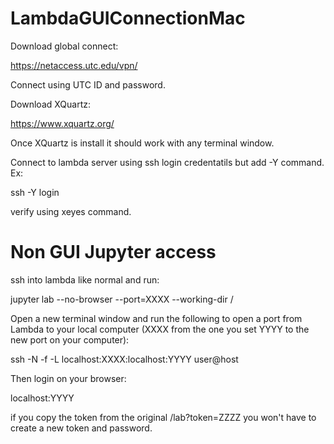 # LambdaGUIConnectionMac

Download global connect:

https://netaccess.utc.edu/vpn/

Connect using UTC ID and password.

Download XQuartz:

https://www.xquartz.org/

Once XQuartz is install it should work with any terminal window.

Connect to lambda server using ssh login credentatils but add -Y command. Ex:

ssh -Y login

verify using xeyes command.

# Non GUI Jupyter access

ssh into lambda like normal and run:

jupyter lab --no-browser --port=XXXX --working-dir /

Open a new terminal window and run the following to open a port from Lambda to your local computer (XXXX from the one you set YYYY to the new port on your computer):

ssh -N -f -L localhost:XXXX:localhost:YYYY user@host

Then login on your browser:

localhost:YYYY

if you copy the token from the original /lab?token=ZZZZ you won't have to create a new token and password.
